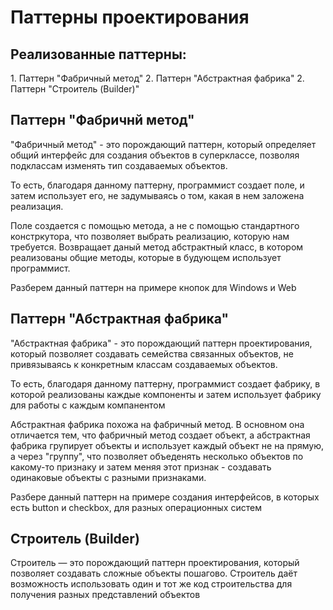 <h1> Паттерны проектирования </h1>
<h2>Реализованные паттерны: </h2>
1. Паттерн "Фабричный метод"
2. Паттерн "Абстрактная фабрика"
2. Паттерн "Строитель (Builder)"
<h2> Паттерн "Фабричнй метод" </h2>
<p> "Фабричный метод" - это порождающий паттерн, который определяет общий интерфейс
для создания объектов в суперклассе, позволяя подклассам изменять тип создаваемых объектов. </p>
<p> То есть, благодаря данному паттерну, программист создает поле, и затем использует его,
не задумываясь о том, какая в нем заложена реализация. </p>
<p> Поле создается с помощью метода, а не с помощью стандартного констркутора, что позволяет выбрать
 реализацию, которую нам требуется. Возвращает даный метод абстрактный класс, в котором реализованы
 общие методы, которые в будующем использует программист. </p>
<p> Разберем данный паттерн на примере кнопок для Windows и Web </p>
<h2> Паттерн "Абстрактная фабрика" </h2>
<p> "Абстрактная фабрика" - это порождающий паттерн проектирования, который позволяет создавать
семейства связанных объектов, не привязываясь к конкретным классам создаваемых объектов. </p>
<p> То есть, благодаря данному паттерну, программист создает фабрику, в которой реализованы каждые компоненты
и затем использует фабрику для работы с каждым компанентом </p>
<p> Абстрактная фабрика похожа на фабричный метод. В основном она отличается тем, что фабричный метод создает
объект, а абстрактная фабрика групирует объекты и использует каждый объект не на прямую, а через "группу",
 что позволяет объеденять несколько объектов по какому-то признаку и затем меняя этот признак -
 создавать одинаковые объекты с разными признаками.</p>
 <p> Разбере данный паттерн на примере создания интерфейсов, в которых есть button и checkbox, для разных
 операционных систем </p>
<h2> Строитель (Builder) </h2>
<p> Строитель — это порождающий паттерн проектирования, который позволяет создавать сложные объекты пошагово.
Строитель даёт возможность использовать один и тот же код строительства для получения разных
 представлений объектов </p>